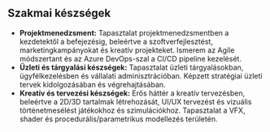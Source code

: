 ## Szakmai készségek

* **Projektmenedzsment:**
  Tapasztalat projektmenedzsmentben a kezdetektől a befejezésig, beleértve a szoftverfejlesztést, marketingkampányokat és
  kreatív projekteket. Ismerem az Agile módszertant és az Azure DevOps-szal a CI/CD pipeline kezelését.
* **Üzleti és tárgyalási készségek:**
  Tapasztalat üzleti tárgyalásokban, ügyfélkezelésben és vállalati adminisztrációban. Képzett stratégiai üzleti tervek
  kidolgozásában és végrehajtásában.
* **Kreatív és tervezési készségek:**
  Erős háttér a kreatív tervezésben, beleértve a 2D/3D tartalmak létrehozását, UI/UX tervezést és vizuális történetmesélést játékokhoz
  és szimulációkhoz. Tapasztalat a VFX, shader és procedurális/parametrikus modellezés területén.
